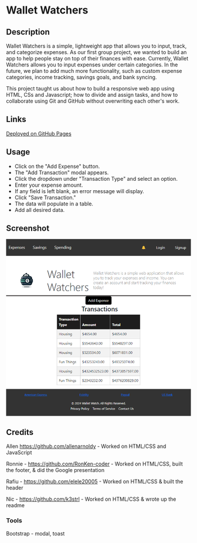 # Wallet Watchers

## Description

Wallet Watchers is a simple, lightweight app that allows you to input, track, and categorize expenses. As our first group project, we wanted to build an app to help people stay on top of their finances with ease. Currently, Wallet Watchers allows you to input expenses under certain categories. In the future, we plan to add much more functionality, such as custom expense categories, income tracking, savings goals, and bank syncing.

This project taught us about how to build a responsive web app using HTML, CSs and Javascript; how to divide and assign tasks, and how to collaborate using Git and GitHub without overwriting each other's work.

## Links

[Deployed on GitHub Pages](https://allenarnoldy.github.io/project1/)

## Usage

- Click on the "Add Expense" button.
- The "Add Transaction" modal appears. 
- Click the dropdown under "Transaction Type" and select an option.
- Enter your expense amount.
- If any field is left blank, an error message will display.
- Click "Save Transaction."
- The data will populate in a table.
- Add all desired data.

## Screenshot

![screencap](assets\photos\screencap.png)
    

## Credits

Allen https://github.com/allenarnoldy - Worked on HTML/CSS and JavaScript

Ronnie - https://github.com/RonKen-coder - Worked on HTML/CSS, built the footer, & did the Google presentation

Rafiu - https://github.com/elele20005 - Worked on HTML/CSS & built the header

Nic - https://github.com/k3strl - Worked on HTML/CSS & wrote up the readme

### Tools 

Bootstrap - modal, toast